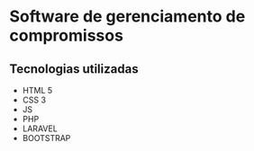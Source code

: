 # Software de gerenciamento de compromissos
## Tecnologias utilizadas
- HTML 5
- CSS 3
- JS
- PHP
- LARAVEL
- BOOTSTRAP
